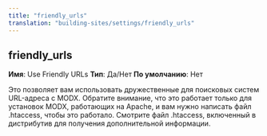```yaml
---
title: "friendly_urls"
translation: "building-sites/settings/friendly_urls"
---
```


## friendly\_urls

**Имя**: Use Friendly URLs
**Тип**: Да/Нет
**По умолчанию**: Нет

Это позволяет вам использовать дружественные для поисковых систем URL-адреса с MODX. Обратите внимание, что это работает только для установок MODX, работающих на Apache, и вам нужно написать файл .htaccess, чтобы это работало. Смотрите файл .htaccess, включенный в дистрибутив для получения дополнительной информации.
